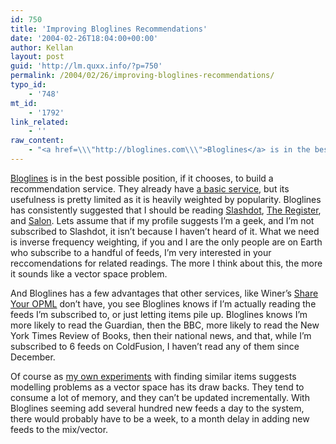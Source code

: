 ```yaml
---
id: 750
title: 'Improving Bloglines Recommendations'
date: '2004-02-26T18:04:00+00:00'
author: Kellan
layout: post
guid: 'http://lm.quxx.info/?p=750'
permalink: /2004/02/26/improving-bloglines-recommendations/
typo_id:
    - '748'
mt_id:
    - '1792'
link_related:
    - ''
raw_content:
    - "<a href=\\\"http://bloglines.com\\\">Bloglines</a> is in the best possible position, if it chooses, to build a recommendation service.  They already have <a href=\\\"http://bloglines.com/recommendations\\\">a basic service</a>, but its usefulness is pretty limited as it is heavily weighted by popularity.  Bloglines has consistently suggested that I should be reading <a href=\\\"http://slashdot.org\\\">Slashdot</a>, <a href=\\\"http://theregister.co.uk/\\\">The Register</a>, and <a href=\\\"http://salon.com\\\">Salon</a>.  Lets assume that if my profile suggests I\\'m a geek, and I\\'m not subscribed to Slashdot, it isn\\'t because I haven\\'t heard of it. \nWhat we need is inverse frequency weighting, if you and I are the only people are on Earth who subscribe to a handful of feeds, I\\'m very interested in your reccomendations for related readings.   The more I think about this, the more it sounds like a vector space problem. \r\n\r\nAnd Bloglines has a few advantages that other services, like Winer\\'s <a href=\\\"http://feeds.scripting.com/\\\">Share Your OPML</a> don\\'t have, you see Bloglines knows if I\\'m actually reading the feeds I\\'m subscribed to, or just letting items pile up.  Bloglines knows I\\'m more likely to read the Guardian, then the BBC, more likely to read the New York Times Review of Books, then their national news, and that, while I\\'m subscribed to 6 feeds on ColdFusion, I haven\\'t read any of them since December.\r\n\r\nOf course as <a href=\\\"http://laughingmeme.org/archives/000550.html\\\">my own experiments</a> with finding similar items suggests modelling problems as a vector space has its draw backs.  They tend to consume a lot of memory, and they can\\'t be updated incrementally.  With Bloglines seeming add several hundred new feeds a day to the system, there would probably have to be a week, to a month delay in adding new feeds to the mix/vector."
---
```


[Bloglines](http://bloglines.com) is in the best possible position, if it chooses, to build a recommendation service. They already have [a basic service](http://bloglines.com/recommendations), but its usefulness is pretty limited as it is heavily weighted by popularity. Bloglines has consistently suggested that I should be reading [Slashdot](http://slashdot.org), [The Register](http://theregister.co.uk/), and [Salon](http://salon.com). Lets assume that if my profile suggests I’m a geek, and I’m not subscribed to Slashdot, it isn’t because I haven’t heard of it. What we need is inverse frequency weighting, if you and I are the only people are on Earth who subscribe to a handful of feeds, I’m very interested in your reccomendations for related readings. The more I think about this, the more it sounds like a vector space problem.

And Bloglines has a few advantages that other services, like Winer’s [Share Your OPML](http://feeds.scripting.com/) don’t have, you see Bloglines knows if I’m actually reading the feeds I’m subscribed to, or just letting items pile up. Bloglines knows I’m more likely to read the Guardian, then the BBC, more likely to read the New York Times Review of Books, then their national news, and that, while I’m subscribed to 6 feeds on ColdFusion, I haven’t read any of them since December.

Of course as [my own experiments](http://laughingmeme.org/archives/000550.html) with finding similar items suggests modelling problems as a vector space has its draw backs. They tend to consume a lot of memory, and they can’t be updated incrementally. With Bloglines seeming add several hundred new feeds a day to the system, there would probably have to be a week, to a month delay in adding new feeds to the mix/vector.